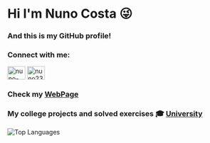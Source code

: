 # Hi I'm Nuno Costa :stuck_out_tongue_winking_eye:
### And this is my GitHub profile!
### Connect with me:

<p align="left">
<a href="https://linkedin.com/in/nuno-costa-705795232" target="blank"><img align="center" src="https://raw.githubusercontent.com/rahuldkjain/github-profile-readme-generator/master/src/images/icons/Social/linked-in-alt.svg" alt="nuno-costa-705795232" height="30" width="40" /></a>
<a href="https://instagram.com/nuno23costa" target="blank"><img align="center" src="https://raw.githubusercontent.com/rahuldkjain/github-profile-readme-generator/master/src/images/icons/Social/instagram.svg" alt="nuno23costa" height="30" width="40" /></a>
</p>

### Check my [WebPage](https://nunorocosta.com/)

### My college projects and solved exercises :mortar_board: [University](https://github.com/Nuno23C/University)

![Top Languages](https://github-readme-stats.vercel.app/api/top-langs/?username=Nuno23C&layout=compact&theme=dark)
